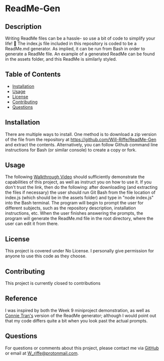 # ReadMe-Gen

  ## Description
  Writing ReadMe files can be a hassle- so use a bit of code to simplify your life! 🎉 The index.js file included in this repository is coded to be a ReadMe.md generator. As implied, it can be run from Bash in order to generate a ReadMe file. An example of a generated ReadMe can be found in the assets folder, and this ReadMe is similarly styled.

  ## Table of Contents
  - [Installation](#installation)
  - [Usage](#usage)
  - [License](#license)
  - [Contributing](#contributing)
  - [Questions](#questions)

  ## Installation
  There are multiple ways to install. One method is to download a zip version of the file from the repository at https://github.com/Will-Riffe/ReadMe-Gen and extract the contents. Alternatively, you can follow Github command line instructions for Bash (or similar console) to create a copy or fork. 

  ## Usage
  The following [Walkthrough Video](https://clipchamp.com/watch/SJYJyu4CxWH) should sufficiently demonstrate the capabilities of this project, as well as instruct you on how to use it. If you don't trust the link, then do the following: after downloading (and extracting the files if necessary) the user should run Git Bash from the file location of index.js (which should be in the assets folder) and type in "node index.js" into the Bash terminal. The program will begin to prompt the user for different subjects, such as the repository description, installation instructions, etc. When the user finishes answering the prompts, the program will generate the ReadMe.md file in the root directory, where the user can edit it from there.

  ## License
  This project is covered under No License. I personally give permission for anyone to use this code as they choose. 

  ## Contributing
  This project is currently closed to contributions

  ## Reference
  I was inspired by both the Week 9 miniproject demonstration, as well as [Connie Tran's](https://github.com/connietran-dev/readme-generator) version of the ReadMe generator; although I would point out that my code differs quite a bit when you look past the actual prompts. 

  ## Questions
  For questions or comments about this project, please contact me via [GitHub](https://github.com/Will-Riffe) or email at W_riffe@protonmail.com.
  
